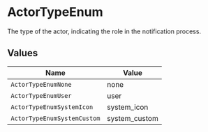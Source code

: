 # ActorTypeEnum

The type of the actor, indicating the role in the notification process.


## Values

| Name                        | Value                       |
| --------------------------- | --------------------------- |
| `ActorTypeEnumNone`         | none                        |
| `ActorTypeEnumUser`         | user                        |
| `ActorTypeEnumSystemIcon`   | system_icon                 |
| `ActorTypeEnumSystemCustom` | system_custom               |